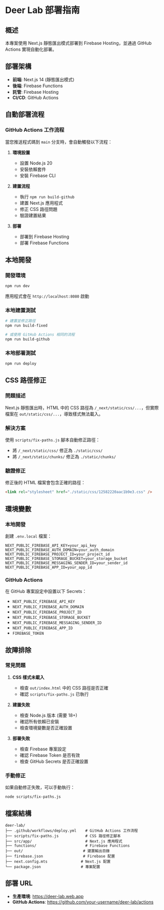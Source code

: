 # Deer Lab 部署指南

## 概述
本專案使用 Next.js 靜態匯出模式部署到 Firebase Hosting，並通過 GitHub Actions 實現自動化部署。

## 部署架構
- **前端**: Next.js 14 (靜態匯出模式)
- **後端**: Firebase Functions
- **託管**: Firebase Hosting
- **CI/CD**: GitHub Actions

## 自動部署流程

### GitHub Actions 工作流程
當您推送程式碼到 `main` 分支時，會自動觸發以下流程：

1. **環境設置**
   - 設置 Node.js 20
   - 安裝依賴套件
   - 安裝 Firebase CLI

2. **建置流程**
   - 執行 `npm run build-github`
   - 建置 Next.js 應用程式
   - 修正 CSS 路徑問題
   - 驗證建置結果

3. **部署**
   - 部署到 Firebase Hosting
   - 部署 Firebase Functions

## 本地開發

### 開發環境
```bash
npm run dev
```
應用程式會在 `http://localhost:8080` 啟動

### 本地建置測試
```bash
# 建置並修正路徑
npm run build-fixed

# 或使用 GitHub Actions 相同的流程
npm run build-github
```

### 本地部署測試
```bash
npm run deploy
```

## CSS 路徑修正

### 問題描述
Next.js 靜態匯出時，HTML 中的 CSS 路徑為 `/_next/static/css/...`，但實際檔案在 `out/static/css/...`，導致樣式無法載入。

### 解決方案
使用 `scripts/fix-paths.js` 腳本自動修正路徑：
- 將 `/_next/static/css/` 修正為 `./static/css/`
- 將 `/_next/static/chunks/` 修正為 `./static/chunks/`

### 驗證修正
修正後的 HTML 檔案會包含正確的路徑：
```html
<link rel="stylesheet" href="./static/css/12582220aac1b9e3.css" />
```

## 環境變數

### 本地開發
創建 `.env.local` 檔案：
```env
NEXT_PUBLIC_FIREBASE_API_KEY=your_api_key
NEXT_PUBLIC_FIREBASE_AUTH_DOMAIN=your_auth_domain
NEXT_PUBLIC_FIREBASE_PROJECT_ID=your_project_id
NEXT_PUBLIC_FIREBASE_STORAGE_BUCKET=your_storage_bucket
NEXT_PUBLIC_FIREBASE_MESSAGING_SENDER_ID=your_sender_id
NEXT_PUBLIC_FIREBASE_APP_ID=your_app_id
```

### GitHub Actions
在 GitHub 專案設定中設置以下 Secrets：
- `NEXT_PUBLIC_FIREBASE_API_KEY`
- `NEXT_PUBLIC_FIREBASE_AUTH_DOMAIN`
- `NEXT_PUBLIC_FIREBASE_PROJECT_ID`
- `NEXT_PUBLIC_FIREBASE_STORAGE_BUCKET`
- `NEXT_PUBLIC_FIREBASE_MESSAGING_SENDER_ID`
- `NEXT_PUBLIC_FIREBASE_APP_ID`
- `FIREBASE_TOKEN`

## 故障排除

### 常見問題

1. **CSS 樣式未載入**
   - 檢查 `out/index.html` 中的 CSS 路徑是否正確
   - 確認 `scripts/fix-paths.js` 已執行

2. **建置失敗**
   - 檢查 Node.js 版本 (需要 18+)
   - 確認所有依賴已安裝
   - 檢查環境變數是否正確設置

3. **部署失敗**
   - 檢查 Firebase 專案設定
   - 確認 Firebase Token 是否有效
   - 檢查 GitHub Secrets 是否正確設置

### 手動修正
如果自動修正失敗，可以手動執行：
```bash
node scripts/fix-paths.js
```

## 檔案結構
```
deer-lab/
├── .github/workflows/deploy.yml    # GitHub Actions 工作流程
├── scripts/fix-paths.js            # CSS 路徑修正腳本
├── src/app/                        # Next.js 應用程式
├── functions/                      # Firebase Functions
├── out/                           # 建置輸出目錄
├── firebase.json                  # Firebase 配置
├── next.config.mts               # Next.js 配置
└── package.json                  # 專案配置
```

## 部署 URL
- **生產環境**: https://deer-lab.web.app
- **GitHub Actions**: https://github.com/your-username/deer-lab/actions
